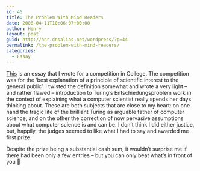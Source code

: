 ```yaml
---
id: 45
title: The Problem With Mind Readers
date: 2008-04-11T10:06:07+00:00
author: Henry
layout: post
guid: http://hnr.dnsalias.net/wordpress/?p=44
permalink: /the-problem-with-mind-readers/
categories:
  - Essay
---
```

[This](http://hnr.dnsalias.net/john-rose-essay.pdf) is an essay that I wrote for a competition in College. The competition was for the &#8216;best explanation of a principle of scientific interest to the general public&#8217;. I twisted the definition somewhat and wrote a very light &#8211; and rather flawed &#8211; introduction to Turing&#8217;s Entschiedungsproblem work in the context of explaining what a computer scientist really spends her days thinking about. These are both subjects that are close to my heart: on one hand the tragic life of the brilliant Turing as arguable father of computer science, and on the other the correction of now pervasive assumptions about what computer science is and can be. I don&#8217;t think I did either justice, but, happily, the judges seemed to like what I had to say and awarded me first prize.

Despite the prize being a substantial cash sum, it wouldn&#8217;t surprise me if there had been only a few entries &#8211; but you can only beat what&#8217;s in front of you 🙂